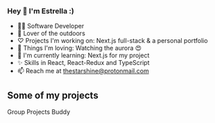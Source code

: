 ### Hey 👋 I'm Estrella :)

- 🧚🏼 Software Developer
- 🥾 Lover of the outdoors 
- ♡ Projects I'm working on: Next.js full-stack & a personal portfolio
- 🔭 Things I'm loving: Watching the aurora 😍
- 🌱 I'm currently learning: Next.js for my project 
- ✨ Skills in React, React-Redux and TypeScript
- 📫 Reach me at thestarshine@protonmail.com


## Some of my projects
Group Projects
Buddy 



